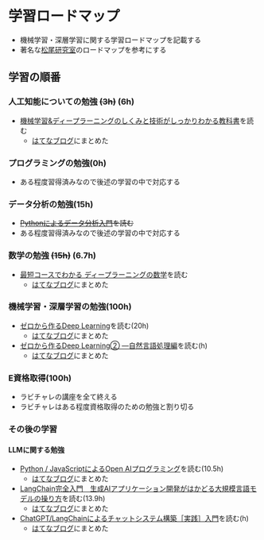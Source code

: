 # 学習ロードマップ
- 機械学習・深層学習に関する学習ロードマップを記載する
- 著名な[松尾研究室](https://weblab.t.u-tokyo.ac.jp/%E4%BA%BA%E5%B7%A5%E7%9F%A5%E8%83%BD%E3%83%BB%E6%B7%B1%E5%B1%A4%E5%AD%A6%E7%BF%92%E3%82%92%E5%AD%A6%E3%81%B6%E3%81%9F%E3%82%81%E3%81%AE%E3%83%AD%E3%83%BC%E3%83%89%E3%83%9E%E3%83%83%E3%83%97/#title_2_b)のロードマップを参考にする

## 学習の順番
### 人工知能についての勉強 ~~(3h)~~ (6h)
- [機械学習&ディープラーニングのしくみと技術がしっかりわかる教科書](https://amzn.to/3Runwqd)を読む
  - [はてなブログ](https://sonic1216.hatenablog.com/entry/2023/10/06/215431_3)にまとめた

### プログラミングの勉強(0h)
- ある程度習得済みなので後述の学習の中で対応する

### データ分析の勉強(15h)
- ~~[Pythonによるデータ分析入門](https://amzn.to/44XZdUU)を読む~~
- ある程度習得済みなので後述の学習の中で対応する

### 数学の勉強 ~~(15h)~~ (6.7h)
- [最短コースでわかる ディープラーニングの数学](https://amzn.to/3taqk1u)を読む
  - [はてなブログ](https://sonic1216.hatenablog.com/entry/2023/10/16/222720)にまとめた

### 機械学習・深層学習の勉強(100h)
- [ゼロから作るDeep Learning](https://amzn.to/3LtoZcs)を読む(20h)
  - [はてなブログ](https://sonic1216.hatenablog.com/entry/2023/11/09/210747)にまとめた
- [ゼロから作るDeep Learning② ―自然言語処理編](https://amzn.to/40M3HNJ)を読む(h)
  - [はてなブログ]()にまとめた

### E資格取得(100h)
- ラビチャレの講座を全て終える
- ラビチャレはある程度資格取得のための勉強と割り切る

### その後の学習
#### LLMに関する勉強
- [Python / JavaScriptによるOpen AIプログラミング](https://amzn.to/474784P)を読む(10.5h)
  - [はてなブログ](https://sonic1216.hatenablog.com/entry/2023/11/16/081830?_gl=1*1xxw3i9*_gcl_au*MTM5OTI4NjcwMS4xNjk2MTMwMDQz)にまとめた
- [LangChain完全入門　生成AIアプリケーション開発がはかどる大規模言語モデルの操り方](https://amzn.to/3SDVxoK)を読む(13.9h)
  - [はてなブログ](https://sonic1216.hatenablog.com/entry/2023/11/21/214325?_gl=1*1xxw3i9*_gcl_au*MTM5OTI4NjcwMS4xNjk2MTMwMDQz)にまとめた
- [ChatGPT/LangChainによるチャットシステム構築［実践］入門](https://amzn.to/3GyyeFL)を読む(h)
  - [はてなブログ]()にまとめた
